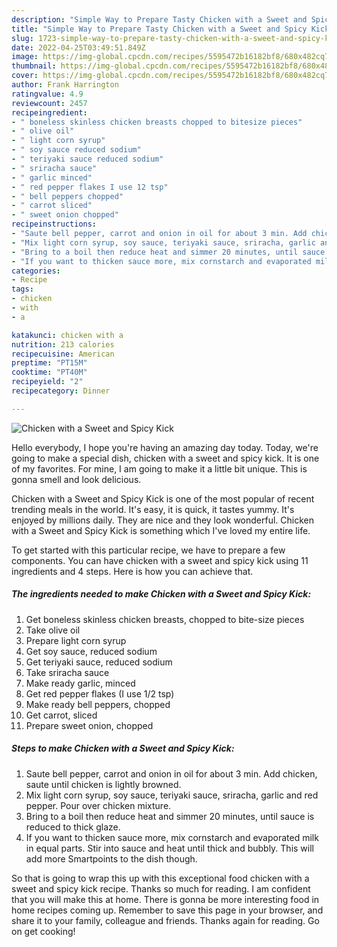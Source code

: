 ```yaml
---
description: "Simple Way to Prepare Tasty Chicken with a Sweet and Spicy Kick"
title: "Simple Way to Prepare Tasty Chicken with a Sweet and Spicy Kick"
slug: 1723-simple-way-to-prepare-tasty-chicken-with-a-sweet-and-spicy-kick
date: 2022-04-25T03:49:51.849Z
image: https://img-global.cpcdn.com/recipes/5595472b16182bf8/680x482cq70/chicken-with-a-sweet-and-spicy-kick-recipe-main-photo.jpg
thumbnail: https://img-global.cpcdn.com/recipes/5595472b16182bf8/680x482cq70/chicken-with-a-sweet-and-spicy-kick-recipe-main-photo.jpg
cover: https://img-global.cpcdn.com/recipes/5595472b16182bf8/680x482cq70/chicken-with-a-sweet-and-spicy-kick-recipe-main-photo.jpg
author: Frank Harrington
ratingvalue: 4.9
reviewcount: 2457
recipeingredient:
- " boneless skinless chicken breasts chopped to bitesize pieces"
- " olive oil"
- " light corn syrup"
- " soy sauce reduced sodium"
- " teriyaki sauce reduced sodium"
- " sriracha sauce"
- " garlic minced"
- " red pepper flakes I use 12 tsp"
- " bell peppers chopped"
- " carrot sliced"
- " sweet onion chopped"
recipeinstructions:
- "Saute bell pepper, carrot and onion in oil for about 3 min. Add chicken, saute until chicken is lightly browned."
- "Mix light corn syrup, soy sauce, teriyaki sauce, sriracha, garlic and red pepper. Pour over chicken mixture."
- "Bring to a boil then reduce heat and simmer 20 minutes, until sauce is reduced to thick glaze."
- "If you want to thicken sauce more, mix cornstarch and evaporated milk in equal parts. Stir into sauce and heat until thick and bubbly. This will add more Smartpoints to the dish though."
categories:
- Recipe
tags:
- chicken
- with
- a

katakunci: chicken with a 
nutrition: 213 calories
recipecuisine: American
preptime: "PT15M"
cooktime: "PT40M"
recipeyield: "2"
recipecategory: Dinner

---
```



![Chicken with a Sweet and Spicy Kick](https://img-global.cpcdn.com/recipes/5595472b16182bf8/680x482cq70/chicken-with-a-sweet-and-spicy-kick-recipe-main-photo.jpg)

Hello everybody, I hope you're having an amazing day today. Today, we're going to make a special dish, chicken with a sweet and spicy kick. It is one of my favorites. For mine, I am going to make it a little bit unique. This is gonna smell and look delicious.

Chicken with a Sweet and Spicy Kick is one of the most popular of recent trending meals in the world. It's easy, it is quick, it tastes yummy. It's enjoyed by millions daily. They are nice and they look wonderful. Chicken with a Sweet and Spicy Kick is something which I've loved my entire life.




To get started with this particular recipe, we have to prepare a few components. You can have chicken with a sweet and spicy kick using 11 ingredients and 4 steps. Here is how you can achieve that.

<!--inarticleads1-->

##### The ingredients needed to make Chicken with a Sweet and Spicy Kick:

1. Get  boneless skinless chicken breasts, chopped to bite-size pieces
1. Take  olive oil
1. Prepare  light corn syrup
1. Get  soy sauce, reduced sodium
1. Get  teriyaki sauce, reduced sodium
1. Take  sriracha sauce
1. Make ready  garlic, minced
1. Get  red pepper flakes (I use 1/2 tsp)
1. Make ready  bell peppers, chopped
1. Get  carrot, sliced
1. Prepare  sweet onion, chopped




<!--inarticleads2-->

##### Steps to make Chicken with a Sweet and Spicy Kick:

1. Saute bell pepper, carrot and onion in oil for about 3 min. Add chicken, saute until chicken is lightly browned.
1. Mix light corn syrup, soy sauce, teriyaki sauce, sriracha, garlic and red pepper. Pour over chicken mixture.
1. Bring to a boil then reduce heat and simmer 20 minutes, until sauce is reduced to thick glaze.
1. If you want to thicken sauce more, mix cornstarch and evaporated milk in equal parts. Stir into sauce and heat until thick and bubbly. This will add more Smartpoints to the dish though.




So that is going to wrap this up with this exceptional food chicken with a sweet and spicy kick recipe. Thanks so much for reading. I am confident that you will make this at home. There is gonna be more interesting food in home recipes coming up. Remember to save this page in your browser, and share it to your family, colleague and friends. Thanks again for reading. Go on get cooking!
